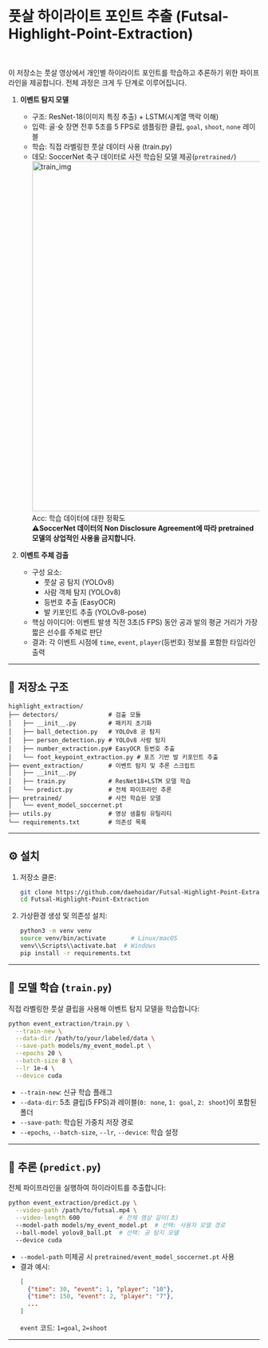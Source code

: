 
# 풋살 하이라이트 포인트 추출 (Futsal-Highlight-Point-Extraction)
<br/>

이 저장소는 풋살 영상에서 개인별 하이라이트 포인트를 학습하고 추론하기 위한 파이프라인을 제공합니다. 전체 과정은 크게 두 단계로 이루어집니다.

1. **이벤트 탐지 모델**  
   - 구조: ResNet-18(이미지 특징 추출) + LSTM(시계열 맥락 이해)  
   - 입력: 골·슛 장면 전후 5초를 5 FPS로 샘플링한 클립, `goal`, `shoot`, `none` 레이블  
   - 학습: 직접 라벨링한 풋살 데이터 사용 (train.py)  
   - 데모: SoccerNet 축구 데이터로 사전 학습된 모델 제공(`pretrained/`) <br/>
   <img src="https://img1.daumcdn.net/thumb/R1280x0/?scode=mtistory2&fname=https%3A%2F%2Fblog.kakaocdn.net%2Fdn%2FbzPAWb%2FbtsNuC4y4Yk%2F56Arx0HdDQTNUapqFzFIL0%2Fimg.png" alt="train_img" width="700"/><br/>
   Acc: 학습 데이터에 대한 정확도<br/>
   ⚠️**SoccerNet 데이터의 Non Disclosure Agreement에 따라 pretrained 모델의 상업적인 사용을 금지합니다.**

2. **이벤트 주체 검출**  
   - 구성 요소:
     - 풋살 공 탐지 (YOLOv8)  
     - 사람 객체 탐지 (YOLOv8)  
     - 등번호 추출 (EasyOCR)  
     - 발 키포인트 추출 (YOLOv8-pose)  
   - 핵심 아이디어: 이벤트 발생 직전 3초(5 FPS) 동안 공과 발의 평균 거리가 가장 짧은 선수를 주체로 판단  
   - 결과: 각 이벤트 시점에 `time`, `event`, `player`(등번호) 정보를 포함한 타임라인 출력  

---

## 📁 저장소 구조
```
highlight_extraction/
├── detectors/              # 검출 모듈
│   ├── __init__.py         # 패키지 초기화
│   ├── ball_detection.py   # YOLOv8 공 탐지
│   ├── person_detection.py # YOLOv8 사람 탐지
│   ├── number_extraction.py# EasyOCR 등번호 추출
│   └── foot_keypoint_extraction.py # 포즈 기반 발 키포인트 추출
├── event_extraction/       # 이벤트 탐지 및 추론 스크립트
│   ├── __init__.py
│   ├── train.py            # ResNet18+LSTM 모델 학습
│   └── predict.py          # 전체 파이프라인 추론
├── pretrained/             # 사전 학습된 모델
│   └── event_model_soccernet.pt
├── utils.py                # 영상 샘플링 유틸리티
└── requirements.txt        # 의존성 목록
```

---

## ⚙️ 설치

1. 저장소 클론:
   ```bash
   git clone https://github.com/daehoidar/Futsal-Highlight-Point-Extraction.git
   cd Futsal-Highlight-Point-Extraction
   ```

2. 가상환경 생성 및 의존성 설치:
   ```bash
   python3 -m venv venv
   source venv/bin/activate       # Linux/macOS
   venv\\Scripts\\activate.bat  # Windows
   pip install -r requirements.txt
   ```

---

## 🚀 모델 학습 (`train.py`)

직접 라벨링한 풋살 클립을 사용해 이벤트 탐지 모델을 학습합니다:

```bash
python event_extraction/train.py \
  --train-new \
  --data-dir /path/to/your/labeled/data \
  --save-path models/my_event_model.pt \
  --epochs 20 \
  --batch-size 8 \
  --lr 1e-4 \
  --device cuda
```

- `--train-new`: 신규 학습 플래그
- `--data-dir`: 5초 클립(5 FPS)과 레이블(`0: none`, `1: goal`, `2: shoot`)이 포함된 폴더
- `--save-path`: 학습된 가중치 저장 경로
- `--epochs`, `--batch-size`, `--lr`, `--device`: 학습 설정

---

## 🎯 추론 (`predict.py`)

전체 파이프라인을 실행하여 하이라이트를 추출합니다:

```bash
python event_extraction/predict.py \
  --video-path /path/to/futsal.mp4 \
  --video-length 600           # 전체 영상 길이(초)
  --model-path models/my_event_model.pt  # 선택: 사용자 모델 경로
  --ball-model yolov8_ball.pt  # 선택: 공 탐지 모델
  --device cuda
```

- `--model-path` 미제공 시 `pretrained/event_model_soccernet.pt` 사용
- 결과 예시:
  ```json
  [
    {"time": 30, "event": 1, "player": "10"},
    {"time": 150, "event": 2, "player": "7"},
    ...
  ]
  ```
  `event` 코드: `1=goal`, `2=shoot`  

---



